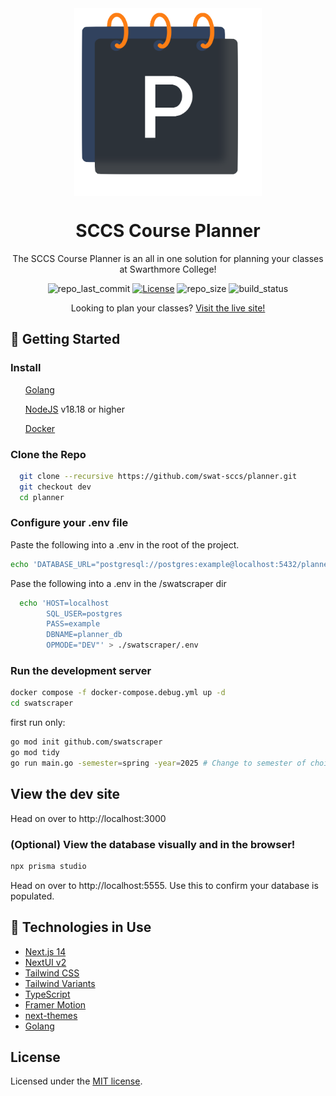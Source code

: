 <div align="center">

<img style="display:block; margin-left:auto; margin-right:auto; align:center;" src="./public/logo/logo.png" width="300" height="300"/>

<h1 style="text-align:center"> SCCS Course Planner</h1>

<p  style="text-align:center"> The SCCS Course Planner is an all in one solution for planning your classes at Swarthmore College!</p>

![repo_last_commit]
[![License][repo_license_img]][repo_license_url]
![repo_size]
![build_status]

<p>Looking to plan your classes? <a href="https://plan.sccs.swarthmore.edu/">Visit the live site!</a></p>
</div>

## 🏁 Getting Started

### Install

<ul>

[Golang](https://go.dev/dl/)

[NodeJS](https://nodejs.org/en) v18.18 or higher

[Docker](https://docs.docker.com/engine/install/)

</ul>

### Clone the Repo

```bash
  git clone --recursive https://github.com/swat-sccs/planner.git
  git checkout dev
  cd planner
```

### Configure your .env file

Paste the following into a .env in the root of the project.

```bash
echo 'DATABASE_URL="postgresql://postgres:example@localhost:5432/planner_db"' > .env
```

Pase the following into a .env in the /swatscraper dir

```bash
  echo 'HOST=localhost
        SQL_USER=postgres
        PASS=example
        DBNAME=planner_db
        OPMODE="DEV"' > ./swatscraper/.env
```

### Run the development server

```bash
docker compose -f docker-compose.debug.yml up -d
cd swatscraper
```

first run only:

```bash
go mod init github.com/swatscraper
go mod tidy
go run main.go -semester=spring -year=2025 # Change to semester of choice
```

## View the dev site

Head on over to http://localhost:3000

### (Optional) View the database visually and in the browser!

```bash
npx prisma studio
```

Head on over to http://localhost:5555. Use this to confirm your database is populated.

## 📡 Technologies in Use

- [Next.js 14](https://nextjs.org/docs/getting-started)
- [NextUI v2](https://nextui.org/)
- [Tailwind CSS](https://tailwindcss.com/)
- [Tailwind Variants](https://tailwind-variants.org)
- [TypeScript](https://www.typescriptlang.org/)
- [Framer Motion](https://www.framer.com/motion/)
- [next-themes](https://github.com/pacocoursey/next-themes)
- [Golang](https://go.dev/)

## License

Licensed under the [MIT license](https://github.com/swat-sccs/planner/blob/main/LICENSE).

<!---vars-->

[repo_license_img]: https://img.shields.io/badge/license-Mit-red?style=for-the-badge&logo=none
[repo_license_url]: https://github.com/swat-sccs/planner?tab=MIT-1-ov-file#readme
[repo_last_commit]: https://img.shields.io/github/last-commit/swat-sccs/planner?style=for-the-badge&link=https%3A%2F%2Fgithub.com%2Fswat-sccs%2Fplanner&color=%2343AA8B
[build_status]: https://img.shields.io/github/check-runs/swat-sccs/planner/main?style=for-the-badge&label=Build&color=%2343AA8B
[repo_size]: https://img.shields.io/github/repo-size/swat-sccs/planner?style=for-the-badge
